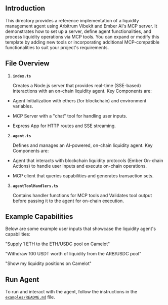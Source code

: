 ## Introduction

This directory provides a reference implementation of a liquidity management agent using Arbitrum Vibekit and Ember AI's MCP server. It demonstrates how to set up a server, define agent functionalities, and process liquidity operations via MCP tools. You can expand or modify this template by adding new tools or incorporating additional MCP-compatible functionalities to suit your project's requirements.

## File Overview

1. **`index.ts`**

   Creates a Node.js server that provides real-time (SSE-based) interactions with an on-chain liquidity agent. Key Components are:

- Agent Initialization with ethers (for blockchain) and environment variables.

- MCP Server with a "chat" tool for handling user inputs.

- Express App for HTTP routes and SSE streaming.

2. **`agent.ts`**

   Defines and manages an AI-powered, on-chain liquidity agent. Key Components are:

- Agent that interacts with blockchain liquidity protocols (Ember On-chain Actions) to handle user inputs and execute on-chain operations.

- MCP client that queries capabilities and generates transaction sets.

3. **`agentToolHandlers.ts`**

   Contains handler functions for MCP tools and Validates tool output before passing it to the agent for on-chain execution.

## Example Capabilities

Below are some example user inputs that showcase the liquidity agent's capabilities:

"Supply 1 ETH to the ETH/USDC pool on Camelot"

"Withdraw 100 USDT worth of liquidity from the ARB/USDC pool"

"Show my liquidity positions on Camelot"

## Run Agent

To run and interact with the agent, follow the instructions in the [`examples/README.md`](https://github.com/EmberAGI/arbitrum-vibekit/blob/main/typescript/examples/README.md) file.
